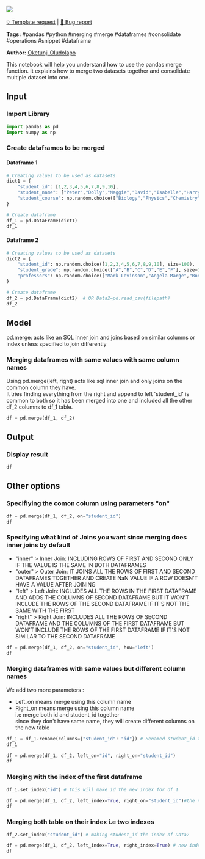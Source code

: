 <a href="https://app.naas.ai/user-redirect/naas/downloader?url=https://raw.githubusercontent.com/jupyter-naas/awesome-notebooks/master/Pandas/Pandas_Merge_Dataframes.ipynb" target="_parent"><img src="https://naasai-public.s3.eu-west-3.amazonaws.com/open_in_naas.svg"/></a><br><br><a href="https://github.com/jupyter-naas/awesome-notebooks/issues/new?assignees=&labels=&template=template-request.md&title=Tool+-+Action+of+the+notebook+">💡 Template request</a> | <a href="https://github.com/jupyter-naas/awesome-notebooks/issues/new?assignees=&labels=&template=bug_report.md&title=Pandas+-+Merge+Dataframes:+Error+short+description">🚨 Bug report</a>

**Tags:** #pandas #python #merging #merge #dataframes #consolidate #operations #snippet #dataframe

**Author:** [Oketunji Oludolapo](https://www.linkedin.com/in/oludolapo-oketunji/)

This notebook will help you understand how to use the pandas merge function. It explains how to merge two datasets together and consolidate multiple dataset into one.

## Input

### Import Library


```python
import pandas as pd
import numpy as np
```

### Create dataframes to be merged

#### Dataframe 1


```python
# Creating values to be used as datasets
dict1 = {
    "student_id": [1,2,3,4,5,6,7,8,9,10],
    "student_name": ["Peter","Dolly","Maggie","David","Isabelle","Harry","Akin","Abbey","Victoria","Sam"],
    "student_course": np.random.choice(["Biology","Physics","Chemistry"], size=10)
}
```


```python
# Create dataframe
df_1 = pd.DataFrame(dict1)
df_1
```

#### Dataframe 2


```python
# Creating values to be used as datasets
dict2 = {
    "student_id": np.random.choice([1,2,3,4,5,6,7,8,9,10], size=100),
    "student_grade": np.random.choice(["A","B","C","D","E","F"], size=100),
    "professors": np.random.choice(["Mark Levinson","Angela Marge","Bonnie James","Klaus Michealson"], size=100),
}
```


```python
# Create dataframe
df_2 = pd.DataFrame(dict2)  # OR Data2=pd.read_csv(filepath)
df_2
```

## Model
pd.merge: acts like an SQL inner join and joins based on similar columns or index unless specified to join differently<br />

### Merging dataframes with same values with same column names
Using pd.merge(left, right) acts like sql inner join and only joins on the common column they have.<br>
It tries finding everything from the right and append to left 'student_id' is common to both so it has been merged into one and included all the other df_2 columns to df_1 table.<br>


```python
df = pd.merge(df_1, df_2)
```

## Output

### Display result


```python
df
```

## Other options

### Specifiying the comon column using parameters "on"


```python
df = pd.merge(df_1, df_2, on="student_id")
df
```

### Specifying what kind of Joins you want since merging does inner joins by default

- "inner" > Inner Join: INCLUDING ROWS OF FIRST AND SECOND ONLY IF THE VALUE IS THE SAME IN BOTH DATAFRAMES<br />
- "outer" > Outer Join: IT JOINS ALL THE ROWS OF FIRST AND SECOND DATAFRAMES TOGETHER AND CREATE NaN VALUE IF A ROW DOESN'T HAVE A VALUE AFTER JOINING<br />
- "left" > Left Join: INCLUDES ALL THE ROWS IN THE FIRST DATAFRAME AND ADDS THE COLUMNS OF SECOND DATAFRAME BUT IT WON'T INCLUDE THE ROWS OF THE SECOND DATAFRAME IF IT'S NOT THE SAME WITH THE FIRST<br />
- "right" > Right Join: INCLUDES ALL THE ROWS OF SECOND DATAFRAME AND THE COLUMNS OF THE FIRST DATAFRAME BUT WON'T INCLUDE THE ROWS OF THE FIRST DATAFRAME IF IT'S NOT SIMILAR TO THE SECOND DATAFRAME


```python
df = pd.merge(df_1, df_2, on="student_id", how='left')
df
```

### Merging dataframes with same values but different column names
We add two more parameters :<br>
- Left_on means merge using this column name<br>
- Right_on means merge using this column name<br>
i.e merge both id and student_id together<br>
since they don't have same name, they will create different columns on the new table


```python
df_1 = df_1.rename(columns={"student_id": "id"}) # Renamed student_id to id so as to give this example
df_1
```


```python
df = pd.merge(df_1, df_2, left_on="id", right_on="student_id")
df
```

### Merging with the index of the first dataframe


```python
df_1.set_index("id") # this will make id the new index for df_1
```


```python
df = pd.merge(df_1, df_2, left_index=True, right_on="student_id")#the new index will be from index of df_2 where they joined
df
```

### Merging both table on their index i.e two indexes


```python
df_2.set_index("student_id") # making student_id the index of Data2
```


```python
df = pd.merge(df_1, df_2, left_index=True, right_index=True) # new index will be from the left index unlike when joining only one index
df
```
